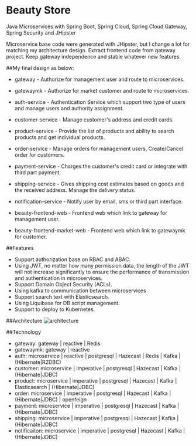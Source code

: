 # Beauty Store
Java Microservices with Spring Boot, Spring Cloud, Spring Cloud Gateway, Spring Security and JHipster

Microservice base code were generated with JHipster, but I change a lot for matching my architecture design.
Extract frontend code from gateway project. Keep gateway independence and stable whatever new features.

##My final design as below:
- gateway - Authorize for management user and route to microservices.
- gatewaymk - Authorize for market customer and route to microservices.
- auth-service - Authentication Service which support two type of users and manage users and authority assignment.
- customer-service - Manage customer's address and credit cards.
- product-service - Provide the list of products and ability to search products and get individual products.
- order-service - Manage orders for management users, Create/Cancel order for customers.
- payment-service - Charges the customer's credit card or integrate with third part payment.
- shipping-service - Gives shipping cost estimates based on goods and the received address. Manage the delivery status.
- notification-service - Notify user by email, sms or third part interface.

- beauty-frontend-web - Frontend web which link to gateway for management user.
- beauty-frontend-market-web - Frontend web which link to gatewaymk for customer.

##Features
- Support authorization base on RBAC and ABAC. 
- Using JWT, no matter how many permission data, the length of the JWT will not increase significantly to ensure 
  the performance of transmission and authentication in microservices.
- Support Domain Object Security (ACLs).
- Using kafka to communication between microservices
- Support search text with Elasticsearch.
- Using Liquibase for DB script management.
- Support to deploy to Kubernetes.

##Architecture
![architecture]([https://xxxx.png](https://github.com/SharpQin/beauty/blob/main/doc/architecture-diagram.png))

##Technology
- gateway: gateway | reactive | Redis
- gatewaymk: gateway | reactive
- auth: microservice | reactive | postgresql | Hazecast | Redis | Kafka | (Hibernate|R2DBC)
- customer: microservice | imperative | postgresql | Hazecast | Kafka | (Hibernate|JDBC)
- product: microservice | imperative | postgresql | Hazecast | Kafka | Elasticsearch | (Hibernate|JDBC)
- order: microservice | imperative | postgresql | Hazecast | Kafka | (Hibernate|JDBC) | openfeign
- payment: microservice | imperative | postgresql | Hazecast | Kafka | (Hibernate|JDBC)
- shipping: microservice | imperative | postgresql | Hazecast | Kafka | (Hibernate|JDBC)
- notificaiton: microservice | imperative | postgresql | Hazecast | Kafka | (Hibernate|JDBC)
